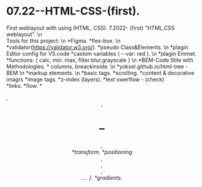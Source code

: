 # 07.22--HTML-CSS-(first).
First weblayout with using (HTML, CSS).
7.2022- (first) "HTML,CSS weblayout".  \n                                                                                                       
Tools for this project:  \n 
                 *Figma.                                      *flex-box.  \n 
                 *validator(https://validator.w3.org/).       *pseudo Class&Elements.  \n 
                 *plagin Editor config for VS.code            *castom variables ( --var: red ). \n 
                 *plagin Emmet.                               *functions: {  calc, min. max, filter:blur,grayscale }  \n 
                 *BEM-Code Stile with Methodologies.          * columns, breackinside.   \n 
                 *yoksel.github.io/html-tree - BEM  \n 
                 *markup elements.    \n 
 *basic tags.              *scrolling.                                        *content & decorative imagrs
 *image tags.              *z-index (layers).                                 *text owerflow - (check)       
 *links.                   *flow.                                             *<audio>, <video>
 *buttons.                 *stylization (text, colors, fonts,                 *Forms: { lable, checkbox, radiobtnm, 
 *list tags.                 background, borders, shadows).                      textarea, placeholder, select, 
 *tables tags.             *image formats.                                       disabled, fieldset & legend...       }
 *selectors                *connecting fonts.                                 *combinator selectors.
 *properties               *site container .                                  *all: unset, initial, inherit, revert.
 *block model              *Semantics of the HTML tree:  {                    *transition.
 *border-box                 <main />, <header>,<h1>–<h6>, <nav>              *transform.
 *positioning                <section>, <article>, <aside>, <footer>.... }.   *gradients.
